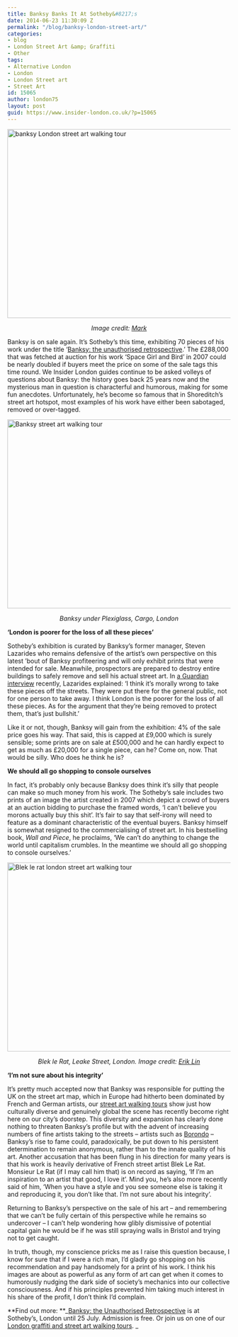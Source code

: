 ```yaml
---
title: Banksy Banks It At Sotheby&#8217;s
date: 2014-06-23 11:30:09 Z
permalink: "/blog/banksy-london-street-art/"
categories:
- blog
- London Street Art &amp; Graffiti
- Other
tags:
- Alternative London
- London
- London Street art
- Street Art
id: 15065
author: london75
layout: post
guid: https://www.insider-london.co.uk/?p=15065
---
```


[<img class="size-full wp-image-15073 aligncenter" src="/wp-content/uploads/2014/06/banksy-street-art-london.jpg" alt="banksy London street art walking tour" width="569" height="427" />](/wp-content/uploads/2014/06/banksy-street-art-london.jpg)

<p style="text-align: center;">
  <em>Image credit: <a href="https://www.flickr.com/photos/zerocrop/4842151604" target="_blank">Mark</a></em>
</p>

Banksy is on sale again. It’s Sotheby’s this time, exhibiting 70 pieces of his work under the title ‘<a href="http://www.sothebys.com/en/auctions/2014/banksy-steve-lazarides-ls1403.html" target="_blank">Banksy: the unauthorised retrospective</a>.’ The £288,000 that was fetched at auction for his work &#8216;Space Girl and Bird&#8217; in 2007 could be nearly doubled if buyers meet the price on some of the sale tags this time round. We Insider London guides continue to be asked volleys of questions about Banksy: the history goes back 25 years now and the mysterious man in question is characterful and humorous, making for some fun anecdotes. Unfortunately, he’s become so famous that in Shoreditch&#8217;s street art hotspot, most examples of his work have either been sabotaged, removed or over-tagged.

[<img class="size-full wp-image-15080 aligncenter" src="/wp-content/uploads/2014/06/banksy-cargo.jpg" alt="Banksy street art walking tour" width="569" height="427" />](/wp-content/uploads/2014/06/banksy-cargo.jpg)

<p style="text-align: center;">
  <em>Banksy under Plexiglass, Cargo, London</em>
</p>

**&#8216;London is poorer for the loss of all these pieces&#8217;**

Sotheby’s exhibition is curated by Banksy’s former manager, Steven Lazarides who remains defensive of the artist’s own perspective on this latest &#8217;bout of Banksy profiteering and will only exhibit prints that were intended for sale. Meanwhile, prospectors are prepared to destroy entire buildings to safely remove and sell his actual street art. In <a href="http://www.theguardian.com/artanddesign/2014/jun/06/sothebys-banksy-artist-exhibition-street-art" target="_blank">a Guardian interview</a> recently, Lazarides explained: &#8216;I think it&#8217;s morally wrong to take these pieces off the streets. They were put there for the general public, not for one person to take away. I think London is the poorer for the loss of all these pieces. As for the argument that they&#8217;re being removed to protect them, that&#8217;s just bullshit.&#8217;

Like it or not, though, Banksy will gain from the exhibition: 4% of the sale price goes his way. That said, this is capped at £9,000 which is surely sensible; some prints are on sale at £500,000 and he can hardly expect to get as much as £20,000 for a single piece, can he? Come on, now. That would be silly. Who does he think he is?

**We should all go shopping to console ourselves**

In fact, it’s probably only because Banksy does think it’s silly that people can make so much money from his work. The Sotheby’s sale includes two prints of an image the artist created in 2007 which depict a crowd of buyers at an auction bidding to purchase the framed words, &#8216;I can’t believe you morons actually buy this shit&#8217;. It’s fair to say that self-irony will need to feature as a dominant characteristic of the eventual buyers. Banksy himself is somewhat resigned to the commercialising of street art. In his bestselling book, _Wall and Piece_, he proclaims, &#8216;We can’t do anything to change the world until capitalism crumbles. In the meantime we should all go shopping to console ourselves.&#8217;

[<img class="size-full wp-image-15081 aligncenter" src="/wp-content/uploads/2014/06/blek-le-rat-London.jpg" alt="Blek le rat london street art walking tour" width="569" height="427" />](/wp-content/uploads/2014/06/blek-le-rat-London.jpg)

<p style="text-align: center;">
  <em>Blek le Rat, Leake Street, London. Image credit: <a href="http://www.flickr.com/photos/79253201@N00/2478864949" target="_blank">Erik Lin</a></em>
</p>

**&#8216;I&#8217;m not sure about his integrity&#8217;**

It’s pretty much accepted now that Banksy was responsible for putting the UK on the street art map, which in Europe had hitherto been dominated by French and German artists, our <a href="https://www.insider-london.co.uk/tours/street-art-tour-london/" target="_blank">street art walking tours</a> show just how culturally diverse and genuinely global the scene has recently become right here on our city’s doorstep. This diversity and expansion has clearly done nothing to threaten Banksy’s profile but with the advent of increasing numbers of fine artists taking to the streets &#8211; artists such as <a href="/the-many-forms-of-street-art/" target="_blank">Borondo</a> &#8211; Banksy’s rise to fame could, paradoxically, be put down to his persistent determination to remain anonymous, rather than to the innate quality of his art. Another accusation that has been flung in his direction for many years is that his work is heavily derivative of French street artist Blek Le Rat. Monsieur Le Rat (if I may call him that) is on record as saying, &#8216;If I’m an inspiration to an artist that good, I love it&#8217;. Mind you, he’s also more recently said of him, &#8216;When you have a style and you see someone else is taking it and reproducing it, you don&#8217;t like that. I&#8217;m not sure about his integrity&#8217;.

Returning to Banksy’s perspective on the sale of his art &#8211; and remembering that we can’t be fully certain of this perspective while he remains so undercover &#8211; I can’t help wondering how glibly dismissive of potential capital gain he would be if he was still spraying walls in Bristol and trying not to get caught.

In truth, though, my conscience pricks me as I raise this question because, I know for sure that if I were a rich man, I’d gladly go shopping on his recommendation and pay handsomely for a print of his work. I think his images are about as powerful as any form of art can get when it comes to humorously nudging the dark side of society’s mechanics into our collective consciousness. And if his principles prevented him taking much interest in his share of the profit, I don’t think I’d complain.

**Find out more: **_<a href="http://www.sothebys.com/en/auctions/2014/banksy-steve-lazarides-ls1403.html" target="_blank">Banksy: the Unauthorised Retrospective</a> is at Sotheby&#8217;s, London until 25 July. Admission is free. Or join us on one of our <a href="https://www.insider-london.co.uk/tours/street-art-tour-london/" target="_blank">London graffiti and street art walking tours</a>. _